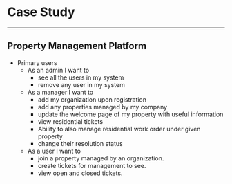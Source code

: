 # Case Study

---

## Property Management Platform

-   Primary users
    -   As an admin I want to     
        -   see all the users in my system 
        -   remove any user in my system
    -   As a manager I want to
        -   add my organization upon registration
        -   add any properties managed by my company
        -   update the welcome page of my property with useful information
        -   view residential tickets
        -   Ability to also manage residential work order under given property
        -   change their resolution status
    -   As a user I want to
        -   join a property managed by an organization.
        -   create tickets for management to see.
        -   view open and closed tickets.
